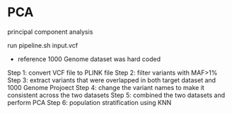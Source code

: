 # PCA
principal component analysis

run pipeline.sh input.vcf
* reference 1000 Genome dataset was hard coded

Step 1: convert VCF file to PLINK file
Step 2: filter variants with MAF>1%
Step 3: extract variants that were overlapped in both target dataset and 1000 Genome Projoect
Step 4: change the variant names to make it consistent across the two datasets
Step 5: combined the two datasets and perform PCA
Step 6: population stratification using KNN

